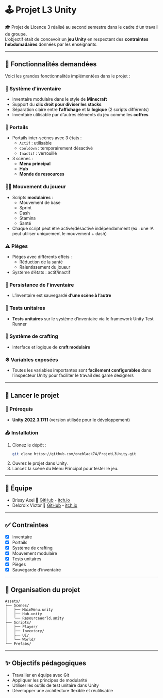 # 🕹️ Projet L3 Unity

🎓 Projet de Licence 3 réalisé au second semestre dans le cadre d’un travail de groupe.  
L’objectif était de concevoir un **jeu Unity** en respectant des **contraintes hebdomadaires** données par les enseignants.

---

## 📌 Fonctionnalités demandées

Voici les grandes fonctionnalités implémentées dans le projet :

### 🎒 Système d'inventaire
- Inventaire modulaire dans le style de **Minecraft**
- Support du **clic droit pour diviser les stacks**
- Séparation claire entre **l’affichage** et la **logique** (2 scripts différents)
- Inventaire utilisable par d'autres éléments du jeu comme les **coffres**

### 🚪 Portails
- Portails inter-scènes avec 3 états :
  - `Actif` : utilisable
  - `Cooldown` : temporairement désactivé
  - `Inactif` : verrouillé
- 3 scènes :
  - **Menu principal**
  - **Hub**
  - **Monde de ressources**

### 🧍‍♂️ Mouvement du joueur
- Scripts **modulaires** :
  - Mouvement de base
  - Sprint
  - Dash
  - Stamina
  - Santé
- Chaque script peut être activé/désactivé indépendamment (ex : une IA peut utiliser uniquement le mouvement + dash)

### ⚠️ Pièges
- Pièges avec différents effets :
  - Réduction de la santé
  - Ralentissement du joueur
- Système d’états : actif/inactif

### 💾 Persistance de l'inventaire
- L’inventaire est sauvegardé **d’une scène à l’autre**

### 🧪 Tests unitaires
- **Tests unitaires** sur le système d’inventaire via le framework Unity Test Runner

### 🧰 Système de crafting
- Interface et logique de **craft modulaire**

### ⚙️ Variables exposées
- Toutes les variables importantes sont **facilement configurables** dans l’inspecteur Unity pour faciliter le travail des game designers

---

## 🚀 Lancer le projet

### 🔧 Prérequis

- **Unity 2022.3.17f1** (version utilisée pour le développement)

### 📥 Installation

1. Clonez le dépôt :
   ```bash
   git clone https://github.com/oneblack74/ProjetL3Unity.git
   ```
2. Ouvrez le projet dans Unity.
3. Lancez la scène du Menu Principal pour tester le jeu.

---

## 👥 Équipe
- Brissy Axel
  🔗 [GitHub](https://github.com/oneblack74) - [itch.io](https://oneblack74.itch.io)
- Delcroix Victor
  🔗 [GitHub](https://github.com/LeadCreep) - [itch.io](https://leadcreep.itch.io/)

---

## ✅ Contraintes
- [X] Inventaire
- [X] Portails
- [X] Système de crafting
- [X] Mouvement modulaire
- [X] Tests unitaires
- [X] Pièges
- [X] Sauvegarde d’inventaire

---

## 📂 Organisation du projet

```
Assets/
├── Scenes/
│   ├── MainMenu.unity
│   ├── Hub.unity
│   └── ResourceWorld.unity
├── Scripts/
│   ├── Player/
│   ├── Inventory/
│   ├── UI/
│   └── World/
└── Prefabs/
```

---

## ✨ Objectifs pédagogiques

- Travailler en équipe avec Git
- Appliquer les principes de modularité
- Utiliser les outils de test unitaire dans Unity
- Développer une architecture flexible et réutilisable
